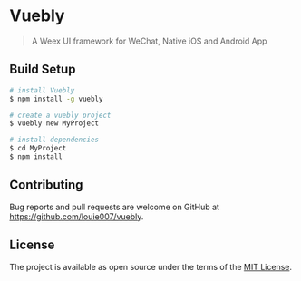 # Vuebly

> A Weex UI framework for WeChat, Native iOS and Android App

## Build Setup

``` bash
# install Vuebly
$ npm install -g vuebly

# create a vuebly project
$ vuebly new MyProject

# install dependencies
$ cd MyProject
$ npm install

```

## Contributing

Bug reports and pull requests are welcome on GitHub at https://github.com/louie007/vuebly.

## License

The project is available as open source under the terms of the [MIT License](http://opensource.org/licenses/MIT).
